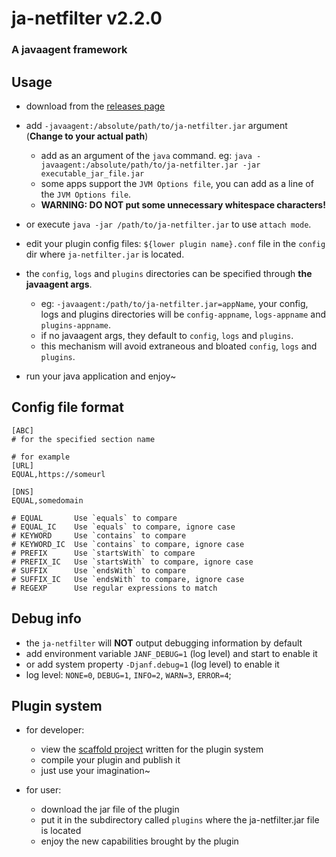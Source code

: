 # ja-netfilter v2.2.0

### A javaagent framework

## Usage

* download from the [releases page](https://github.com/ja-netfilter/ja-netfilter/releases)
* add `-javaagent:/absolute/path/to/ja-netfilter.jar` argument (**Change to your actual path**)
    * add as an argument of the `java` command. eg: `java -javaagent:/absolute/path/to/ja-netfilter.jar -jar executable_jar_file.jar`
    * some apps support the `JVM Options file`, you can add as a line of the `JVM Options file`.
    * **WARNING: DO NOT put some unnecessary whitespace characters!**
* or execute `java -jar /path/to/ja-netfilter.jar` to use `attach mode`.

* edit your plugin config files: `${lower plugin name}.conf` file in the `config` dir where `ja-netfilter.jar` is located.
* the `config`, `logs` and `plugins` directories can be specified through **the javaagent args**.
  * eg: `-javaagent:/path/to/ja-netfilter.jar=appName`, your config, logs and plugins directories will be `config-appname`, `logs-appname` and `plugins-appname`.
  * if no javaagent args, they default to `config`, `logs` and `plugins`.
  * this mechanism will avoid extraneous and bloated `config`, `logs` and `plugins`.

* run your java application and enjoy~

## Config file format

```
[ABC]
# for the specified section name

# for example
[URL]
EQUAL,https://someurl

[DNS]
EQUAL,somedomain

# EQUAL       Use `equals` to compare
# EQUAL_IC    Use `equals` to compare, ignore case
# KEYWORD     Use `contains` to compare
# KEYWORD_IC  Use `contains` to compare, ignore case
# PREFIX      Use `startsWith` to compare
# PREFIX_IC   Use `startsWith` to compare, ignore case
# SUFFIX      Use `endsWith` to compare
# SUFFIX_IC   Use `endsWith` to compare, ignore case
# REGEXP      Use regular expressions to match
```


## Debug info

* the `ja-netfilter` will **NOT** output debugging information by default
* add environment variable `JANF_DEBUG=1` (log level) and start to enable it
* or add system property `-Djanf.debug=1` (log level) to enable it
* log level: `NONE=0`, `DEBUG=1`, `INFO=2`, `WARN=3`, `ERROR=4`;

## Plugin system

* for developer:
    * view the [scaffold project](https://github.com/ja-netfilter/ja-netfilter-sample-plugin) written for the plugin system
    * compile your plugin and publish it
    * just use your imagination~

* for user:
    * download the jar file of the plugin
    * put it in the subdirectory called `plugins` where the ja-netfilter.jar file is located
    * enjoy the new capabilities brought by the plugin
   
